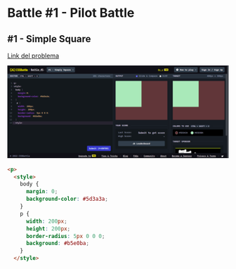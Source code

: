 # Battle #1 - Pilot Battle

## #1 - Simple Square

[Link del problema](https://cssbattle.dev/play/1)

![result](./src/simply-square.png)

```html
<p>
  <style>
    body {
      margin: 0;
      background-color: #5d3a3a;
    }
    p {
      width: 200px;
      height: 200px;
      border-radius: 5px 0 0 0;
      background: #b5e0ba;
    }
  </style>
```
